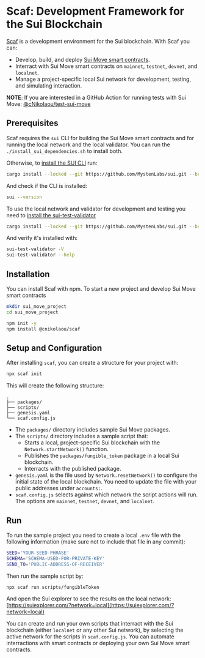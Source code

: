 # Scaf: Development Framework for the Sui Blockchain

[Scaf](https://www.scafsui.com) is a development environment for the Sui
blockchain. With Scaf you can:
- Develop, build, and deploy [Sui Move smart contracts](https://docs.sui.io/build/move).
- Interract with Sui Move smart contracts on `mainnet`, `testnet`, `devnet`,
    and `localnet`.
- Manage a project-specific local Sui network for development, testing, and
    simulating interaction.

**NOTE**: If you are interested in a GitHub Action for running tests with Sui Move: [@cNikolaou/test-sui-move](https://github.com/cNikolaou/test-sui-move)

## Prerequisites

Scaf requires the `sui` CLI for building the Sui Move smart contracts and for
running the local network and the local validator.
You can run the `./install_sui_dependencies.sh` to install both.

Otherwise, to [install the SUI CLI](https://docs.sui.io/build/install) run:

```bash
cargo install --locked --git https://github.com/MystenLabs/sui.git --branch releases/sui-v${VERSION}-release sui
```

And check if the CLI is installed:

```bash
sui --version
```

To use the local network and validator for development and testing you need to [install the sui-test-validator](https://docs.sui.io/guides/developer/getting-started/local-network)

```bash
cargo install --locked --git https://github.com/MystenLabs/sui.git --branch releases/sui-v${VERSION}-release sui-test-validator
```

And verify it's installed with:

```bash
sui-test-validator -V
sui-test-validator --help
```

## Installation

You can install Scaf with npm. To start a new project and develop Sui Move smart
contracts

```bash
mkdir sui_move_project
cd sui_move_project

npm init -y
npm install @cnikolaou/scaf
```

## Setup and Configuration

After installing `scaf`, you can create a structure for your project with:

```bash
npx scaf init
```

This will create the following structure:

```
.
├── packages/
├── scripts/
├── genesis.yaml
└── scaf.config.js
```

- The `packages/` directory includes sample Sui Move packages.
- The `scripts/` directory includes a sample script that:
    - Starts a local, project-specific Sui blockchain with the `Network.startNetwork()` function.
    - Publishes the `packages/fungible_token` package in a local Sui blockchain.
    - Interracts with the published package.
- `genesis.yaml` is the file used by `Network.resetNetwork()` to configure the initial state
of the local blockchain. You need to update the file with your public addresses under `accounts:`.
- `scaf.config.js` selects against which network the script actions will run. The options are
`mainnet`, `testnet`, `devnet`, and `localnet`.

## Run

To run the sample project you need to create a local `.env` file with the following information
(make sure not to include that file in any commit):

```bash
SEED='YOUR-SEED-PHRASE'
SCHEMA='SCHEMA-USED-FOR-PRIVATE-KEY'
SEND_TO='PUBLIC-ADDRESS-OF-RECEIVER'
```

Then run the sample script by:

```bash
npx scaf run scripts/fungibleToken
```

And open the Sui explorer to see the results on the local network:
[https://suiexplorer.com/?network=local](https://suiexplorer.com/?network=local)

You can create and run your own scripts that interract with the Sui blockchain (either
`localnet` or any other Sui network), by selecting the active network for the scripts
in `scaf.config.js`. You can automate interractions with smart contracts or deploying
your own Sui Move smart contracts.
